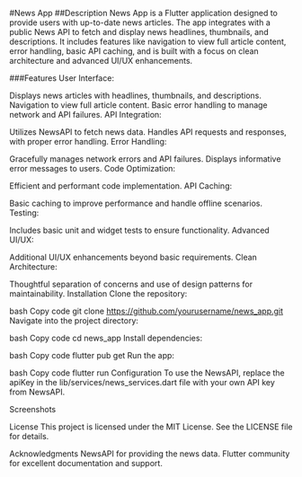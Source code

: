 #News App
##Description
News App is a Flutter application designed to provide users with up-to-date news articles. The app integrates with a public News API to fetch and display news headlines, thumbnails, and descriptions. It includes features like navigation to view full article content, error handling, basic API caching, and is built with a focus on clean architecture and advanced UI/UX enhancements.

###Features
User Interface:

Displays news articles with headlines, thumbnails, and descriptions.
Navigation to view full article content.
Basic error handling to manage network and API failures.
API Integration:

Utilizes NewsAPI to fetch news data.
Handles API requests and responses, with proper error handling.
Error Handling:

Gracefully manages network errors and API failures.
Displays informative error messages to users.
Code Optimization:

Efficient and performant code implementation.
API Caching:

Basic caching to improve performance and handle offline scenarios.
Testing:

Includes basic unit and widget tests to ensure functionality.
Advanced UI/UX:

Additional UI/UX enhancements beyond basic requirements.
Clean Architecture:

Thoughtful separation of concerns and use of design patterns for maintainability.
Installation
Clone the repository:

bash
Copy code
git clone https://github.com/yourusername/news_app.git
Navigate into the project directory:

bash
Copy code
cd news_app
Install dependencies:

bash
Copy code
flutter pub get
Run the app:

bash
Copy code
flutter run
Configuration
To use the NewsAPI, replace the apiKey in the lib/services/news_services.dart file with your own API key from NewsAPI.

Screenshots

License
This project is licensed under the MIT License. See the LICENSE file for details.

Acknowledgments
NewsAPI for providing the news data.
Flutter community for excellent documentation and support.

